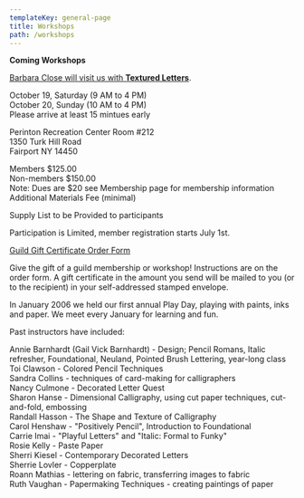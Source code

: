 ```yaml
---
templateKey: general-page
title: Workshops
path: /workshops
---
```

**Coming Workshops**

[Barbara Close will visit us with **Textured Letters**](../img/barbaraclose191019-20.pdf). 

October 19, Saturday (9 AM to 4 PM) \
October 20, Sunday (10 AM to 4 PM) \
Please arrive at least 15 mintues early 	

Perinton Recreation Center Room #212 \
1350 Turk Hill Road \
Fairport NY  14450 	

Members $125.00 \
Non-members $150.00 \
Note:  Dues are $20 see Membership page for membership information\
Additional Materials Fee (minimal)

Supply List to be Provided to participants 	

Participation is Limited, member registration starts July 1st.

[Guild Gift Certificate Order Form](/img/gvcg-gift-certificate.pdf)

Give the gift of a guild membership or workshop! Instructions are on the order form. A gift certificate in the amount you send will be mailed to you (or to the recipient) in your self-addressed stamped envelope.

In January 2006 we held our first annual Play Day, playing with paints, inks and paper. We meet every January for learning and fun.

Past instructors have included:

Annie Barnhardt (Gail Vick Barnhardt) - Design; Pencil Romans, Italic refresher, Foundational, Neuland, Pointed Brush Lettering, year-long class\
Toi Clawson - Colored Pencil Techniques\
Sandra Collins - techniques of card-making for calligraphers\
Nancy Culmone - Decorated Letter Quest\
Sharon Hanse - Dimensional Calligraphy, using cut paper techniques, cut-and-fold, embossing\
Randall Hasson - The Shape and Texture of Calligraphy\
Carol Henshaw - "Positively Pencil", Introduction to Foundational\
Carrie Imai - "Playful Letters" and "Italic: Formal to Funky"\
Rosie Kelly - Paste Paper\
Sherri Kiesel - Contemporary Decorated Letters\
Sherrie Lovler - Copperplate\
Roann Mathias - lettering on fabric, transferring images to fabric\
Ruth Vaughan - Papermaking Techniques - creating paintings of paper
